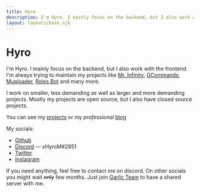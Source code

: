 ```yaml
---
title: Hyro
description: I'm Hyro. I mainly focus on the backend, but I also work with the frontend.
layout: layouts/base.njk
---
```


<h1>Hyro</h1>

I'm Hyro. I mainly focus on the backend, but I also work with the frontend. I'm
always trying to maintain my projects like
[Mr. Infinity](https://discord.com/oauth2/authorize?client_id=720321585625694239&scope=bot%20applications.commands&permissions=8&redirect_uri=https://blobs.gq/imanager&prompt=consent&response_type=code),
[GCommands](https://github.com/Garlic-Team/GCommands),
[Muploader](https://github.com/xHyroM/Muploder),
[Roles Bot](https://github.com/xHyroM/roles-bot) and many more.

I work on smaller, less demanding as well as larger and more demanding projects.
Mostly my projects are open source, but I also have closed source projects.

You can see my [projects](./projects) or my _professional_ [blog](./blog/)

My socials:

- [Github](https://github.com/xHyroM)
- [Discord](https://discord.com/users/525316393768452098) — xHyroM#2851
- [Twitter](https://twitter.com/hyrousek/)
- [Instagram](https://www.instagram.com/hyro.dev/)

If you need anything, feel free to contact me on discord. On other socials you
might wait ~~only~~ few months. Just join
[Garlic Team](https://discord.gg/AjKJSBbGm2) to have a shared server with me.
